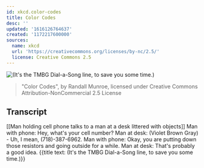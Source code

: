 ```yaml
---
id: xkcd.color-codes
title: Color Codes
desc: ''
updated: '1616126764637'
created: '1172217600000'
sources:
  name: xkcd
  url: 'https://creativecommons.org/licenses/by-nc/2.5/'
  license: Creative Commons 2.5
---
```

![(It's the TMBG Dial-a-Song line, to save you some time.)](https://imgs.xkcd.com/comics/color_codes.png)
> "Color Codes", by Randall Munroe, licensed under Creative Commons Attribution-NonCommercial 2.5 License

## Transcript
[[Man holding cell phone talks to a man at a desk littered with objects]]
Man with phone: Hey, what's your cell number?
Man at desk: (Violet Brown Gray) - Uh, I mean, (718)-387-6962.
Man with phone: Okay, you are putting down those resistors and going outside for a while.
Man at desk: That's probably a good idea.
{{title text: (It's the TMBG Dial-a-Song line, to save you some time.)}}

